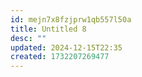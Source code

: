 ```yaml
---
id: mejn7x8fzjprw1qb557l50a
title: Untitled 8
desc: ""
updated: 2024-12-15T22:35
created: 1732207269477
---
```

